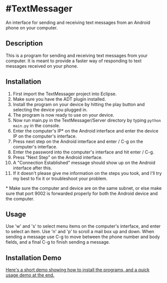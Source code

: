 #TextMessager
============

An interface for sending and receiving text messages from an Android phone on your computer. 
## Description
This is a program for sending and receiving text messages from your computer. It is meant to provide a faster way of responding to text messages received on your phone.

## Installation
1. First import the TextMessager project into Eclipse.
2. Make sure you have the ADT plugin installed.
3. Install the program on your device by hitting the play button and selecting the device you plugged in.
4. The program is now ready to use on your device.
5. Now run main.py in the TextMessager/Server directory by typing `python main.py` in the console.
6. Enter the computer's IP* on the Android interface and enter the device IP on the computer's interface. 
7. Press next step on the Android interface and enter / C-g on the computer's interface.
8. Enter the password into the computer's interface and hit enter / C-g.
9. Press "Next Step" on the Android interface.
10. A "Connection Established" message should show up on the Android interface after this.
11. If it doesn't please give me information on the steps you took, and I'll try my best to fix it or troubleshoot your problem.

\* Make sure the computer and device are on the same subnet, or else make sure that port 9002 is forwarded properly for both the Android device and the computer.

## Usage
Use 'w' and 's' to select menu items on the computer's interface, and enter to select an item. Use 'n' and 'p' to scroll a mail box up and down. When sending a message use C-g to move between the phone number and body fields, and a final C-g to finish sending a message. 

## Installation Demo
[Here's a short demo showing how to install the programs, and a quick usage demo at the end.](https://raw.github.com/Sterlingg/TextMessager/master/Demo/demo.gif)
